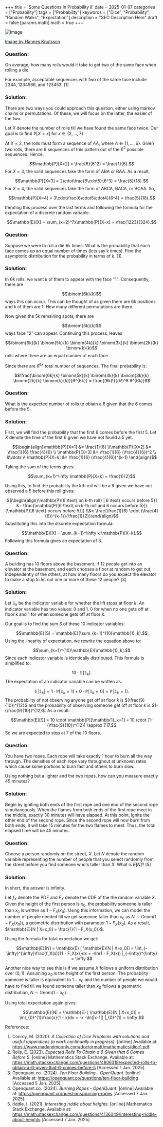 +++
title = 'Some Questions in Probability II'
date = 2025-01-07
categories = ["Probability"]
tags = ["Probability"]
keywords = ["Dice", "Probability", "Random Walks", "Expectation"]
description = "SEO Description Here"
draft = false
[params.math]
math = true
+++


![Image](/images/hannes-knutsson-2icXZAriT_E-unsplash.jpg)

[Image by Hannes Knutsson](https://unsplash.com/@hannesknutsson)

### Question:
On average, how many rolls would it take to get two of the same face when rolling a die.

For example, acceptable sequences with two of the same face include 2344, 1234566, and 123453. [1]

### Solution:

There are two ways you could approach this question, either using markov chains or permutations. Of these, we will focus on the latter, the easier of the two.

Let $X$ denote the number of rolls till we have found the same face twice. Our goal is to find $\mathbb{P}[X=x]$ for $x \in \{2, ..., 7\}$.

At $X=2$, the rolls must form a sequence of $AA$, where $A \in \{1, ..., 6\}$. Given two rolls, there are 6 sequences of this pattern out of the $6^2$ possible sequences. Hence,

$$\mathbb{P}[X=2] = \frac{6}{6^2} = \frac{1}{6}.$$
For $X=3$, the valid sequences take the form of ABA or BAA. As a result,

$$\mathbb{P}[X=3] = 2\cdot\frac{6\cdot5}{6^3} = \frac{5}{18}.$$
For $X=4$, the valid sequences take the form of ABCA, BACA, or BCAA. So,

$$\mathbb{P}[X=4] = 3\cdot\frac{6\cdot5\cdot4}{6^4} = \frac{5}{18}.$$

Iterating this process over the last terms and following the formula for the expectation of a discrete random variable.

$$\mathbb{E}[X] = \sum_{x=2}^7x\mathbb{P}[X=x] = \frac{1223}{324}.$$

### Question:

Suppose we were to roll a die 6k times. What is the probability that each face comes up an equal number of times (lets say k times). Find the asymptotic distribution for the probability in terms of k. [1]
### Solution:

In $6k$ rolls, we want $k$ of them to appear with the face "1". Consequently, there are

$$\binom{6k}{k}$$
ways this can occur. This can be thought of as given there are 6k positions and k of them are 1. How many different permutations are there.

Now given the $5k$ remaining spots, there are

$$\binom{5k}{k}$$
ways face "2" can appear. Continuing this process, leaves

$$\binom{6k}{k} \binom{5k}{k} \binom{4k}{k} \binom{3k}{k} \binom{2k}{k} \binom{k}{k}$$
rolls where there are an equal number of each face.

Since there are $6^{6k}$ total number of sequences. The final probability is:

$$\frac{\binom{6k}{k} \binom{5k}{k} \binom{4k}{k} \binom{3k}{k} \binom{2k}{k} \binom{k}{k}}{6^{6k}} = \frac{(6k)!}{(k!)^6 6^{6k}}$$


### Question:

What is the expected number of rolls to obtain a 6 given that the 6 comes before the 5.

### Solution:

First, we will find the probability that the first 6 comes before the first 5. Let $X$ denote the time of the first 6 given we have not found a 5 yet.

$$\begin{align}\mathbb{P}[X=1] &= \frac{1}{6} \\\mathbb{P}[X=2] &= \frac{1}{6} \frac{4}{6} \\ \mathbb{P}[X=3] &= \frac{1}{6} (\frac{4}{6})^2 \\ &\vdots \\ \mathbb{P}[X=k] &= \frac{1}{6} (\frac{4}{6})^{k-1}  \end{align}$$

Taking the sum of the terms gives:

$$\sum_{k=1}^\infty \mathbb{P}[X=k] = \frac{1}{2}$$

Using this, to find the probability the kth roll will be a 6 given we have not observed a 5 before this roll gives:

$$\begin{align}\mathbb{P}[6 \text{ on k-th roll} | 6 \text{ occurs before 5}] &= \frac{\mathbb{P}[6 \text{ on k-th roll and 6 occurs before 5}]}{\mathbb{P}[6 \text{ occurs before 5}]} \\&= \frac{\frac{1}{6} \cdot (\frac{4}{6})^{k-1}}{\frac{1}{2}}\end{align}$$
Substituting this into the discrete expectation formula:

$$\mathbb{E}[X] = \sum_{k=1}^\infty k \mathbb{P}[X=k].$$
Following this formula gives an expectation of 3.

### Question:

A building has 10 floors above the basement. If 12 people get into an elevator at the basement, and each chooses a floor at random to get out, independently of the others, at how many floors do you expect the elevator to make a stop to let out one or more of these 12 people? [3]

### Solution:

Let $\mathbb{1}_k$ be the indicator variable for whether the lift stops at floor $k$. An indicator variable has two values: 0 and 1. 0 for when no one gets off at floor k and 1 for when someone gets off at floor k.

Our goal is to find the sum $S$ of these 10 indicator variables:

$$\mathbb{E}[S] = \mathbb{E}[\sum_{k=1}^{10}\mathbb{1}_k].$$
Using the linearity of expectation, we rewrite the equation above to:

$$\sum_{k=1}^{10}\mathbb{E}[\mathbb{1}_k].$$
Since each indicator variable is identically distributed. This formula is simplified to:

$$10 \cdot \mathbb{E}[\mathbb{1}_k].$$
The expectation of an indicator variable can be written as:

$$\mathbb{E}[\mathbb{1}_k] = 1\cdot \mathbb{P}[\mathbb{1}_k=1]  + 0\cdot \mathbb{P}[\mathbb{1}_k=0] = \mathbb{P}[\mathbb{1}_k=1].$$
The probability of not observing anyone get off at floor $k$ is $(\frac{9}{10})^{12}$  and the probability of observing someone get off at floor $k$ is $1- (\frac{9}{10})^{12}$.  As a result:

$$\mathbb{E}[S] = 10 \cdot \mathbb{P}[\mathbb{1}_k=1] = 10 \cdot (1- (\frac{9}{10})^{12}) \approx 7.17.$$
So we are expected to stop at 7 of the 10 floors.

### Question:
You have two ropes. Each rope will take exactly 1 hour to burn all the way through. The densities of each rope vary throughout at unknown rates which cause some portions to burn fast and others to burn slow.

Using nothing but a lighter and the two ropes, how can you measure exactly 45 minutes?

### Solution:

Begin by igniting both ends of the first rope and one end of the second rope simultaneously. When the flames from both ends of the first rope meet in the middle, exactly 30 minutes will have elapsed. At this point, ignite the other end of the second rope. Since the second rope will now burn from both ends, it will take 15 minutes for the two flames to meet. Thus, the total elapsed time will be 45 minutes.

### Question:
Choose a person randomly on the street, 𝑋. Let 𝑁 denote the random variable representing the number of people that you select randomly from the street before you find someone who's taller than 𝑋. What is 𝐸[𝑁]? [5]

### Solution:

In short, the answer is infinity.

Let $f_X$ denote the PDF and $F_X$ denote the CDF of the the random variable $X$. Given the height of the first person is $x_0$, the probability someone is taller than $x_0$ is written as $1-F_X(x_0)$. Using this information, we can model the number of people needed till we get someone taller than $x_0$ as $N \sim \text{Geom}(1-F_X(x_0))$, a geometric distribution with parameter $1-F_X(x_0)$. As a result, $\mathbb{E}[N | X=x_0] = \frac{1}{1 - F_X(x_0)}$.

Using the formula for total expectation we get:

$$\mathbb{E}[N] = \mathbb{E} [ \mathbb{E}[N | X=x_0]] = \int_{-\infty}^{\infty}\frac{f_X(x)}{1 - F_X(x)}dx = -\ln(1 - F_X(x)) |_{-\infty}^{\infty} = \infty $$

Another nice way to see this is if we assume $X$ follows a uniform distribution over $(0, 1)$. Assuming $x_0$ is the height of the first person. The probability someone is taller is equivalent to $1-x_0$ and the number of people we would have to find till we found someone taller than $x_0$ follows a geometric distribution,  $N \sim \text{Geom}(1- x_0)$.

Using total expectation again gives:

$$\mathbb{E}[N] = \mathbb{E} [ \mathbb{E}[N | X=x_0]] = \int_{0}^{1}\frac{x}{1 - x}dx = -x -\ln(|x-1|) |_{0}^{1} = \infty $$

References:
1. Conroy, M. (2020). _A Collection of Dice Problems with solutions and useful appendices (a work continually in progress)_. [online] Available at: https://www.madandmoonly.com/doctormatt/mathematics/dice1.pdf.
2. Rolls, E. (2023). _Expected Rolls To Obtain a $6$ Given that $6$ Comes Before $5$_. [online] Mathematics Stack Exchange. Available at: https://math.stackexchange.com/questions/4806318/expected-rolls-to-obtain-a-6-given-that-6-comes-before-5 [Accessed 1 Jan. 2025].
3. Openquant.co. (2024). _Ten Floor Building - OpenQuant_. [online] Available at: https://openquant.co/questions/ten-floor-building [Accessed 5 Jan. 2025].
4. Openquant.co. (2024). _Burning Ropes - OpenQuant_. [online] Available at: https://openquant.co/questions/burning-ropes [Accessed 7 Jan. 2025].
5. riddle, I. (2021). _Interesting riddle about heights_. [online] Mathematics Stack Exchange. Available at: https://math.stackexchange.com/questions/4136049/interesting-riddle-about-heights [Accessed 7 Jan. 2025].

‌

‌

‌
